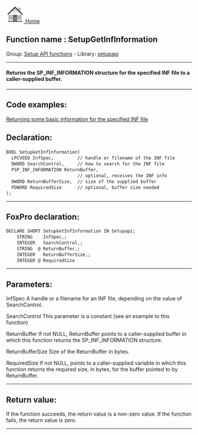 [<img src="../../images/home.png"> Home ](https://github.com/VFPX/Win32API)  

## Function name : SetupGetInfInformation
Group: [Setup API functions](../../functions_group.md#Setup_API_functions)  -  Library: [setupapi](../../libraries.md#setupapi)  
***  


#### Returns the SP_INF_INFORMATION structure for the specified INF file to a caller-supplied buffer.

***  


## Code examples:
[Returning some basic information for the specified INF file](../../samples/sample_123.md)  

## Declaration:
```foxpro  
BOOL SetupGetInfInformation(
  LPCVOID InfSpec,         // handle or filename of the INF file
  DWORD SearchControl,     // how to search for the INF file
  PSP_INF_INFORMATION ReturnBuffer,
                           // optional, receives the INF info
  DWORD ReturnBufferSize,  // size of the supplied buffer
  PDWORD RequiredSize      // optional, buffer size needed
);  
```  
***  


## FoxPro declaration:
```foxpro  
DECLARE SHORT SetupGetInfInformation IN Setupapi;
	STRING    InfSpec,;
	INTEGER   SearchControl,;
	STRING  @ ReturnBuffer,;
	INTEGER   ReturnBufferSize,;
	INTEGER @ RequiredSize  
```  
***  


## Parameters:
InfSpec 
A handle or a filename for an INF file, depending on the value of SearchControl. 

SearchControl 
This parameter is a constant (see an example to this function)

ReturnBuffer 
If not NULL, ReturnBuffer points to a caller-supplied buffer in which this function returns the SP_INF_INFORMATION structure. 

ReturnBufferSize 
Size of the ReturnBuffer in bytes. 

RequiredSize 
If not NULL, points to a caller-supplied variable in which this function returns the required size, in bytes, for the buffer pointed to by ReturnBuffer.  
***  


## Return value:
If the function succeeds, the return value is a non-zero value. If the function fails, the return value is zero. 
  
***  

